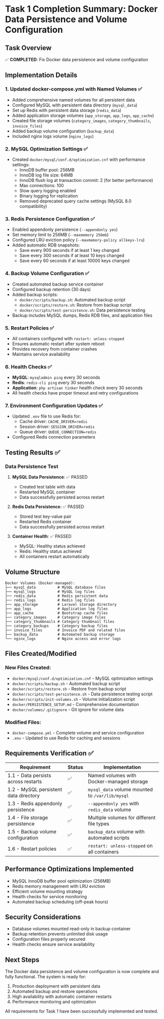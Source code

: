 # Task 1 Completion Summary: Docker Data Persistence and Volume Configuration

## Task Overview
✅ **COMPLETED**: Fix Docker data persistence and volume configuration

## Implementation Details

### 1. Updated docker-compose.yml with Named Volumes ✅
- Added comprehensive named volumes for all persistent data
- Configured MySQL with persistent data directory (`mysql_data`)
- Set up Redis with persistent data storage (`redis_data`)
- Added application storage volumes (`app_storage`, `app_logs`, `app_cache`)
- Created file storage volumes (`category_images`, `category_thumbnails`, `invoice_files`)
- Added backup volume configuration (`backup_data`)
- Included nginx logs volume (`nginx_logs`)

### 2. MySQL Optimization Settings ✅
- Created `docker/mysql/conf.d/optimization.cnf` with performance settings:
  - InnoDB buffer pool: 256MB
  - InnoDB log file size: 64MB
  - InnoDB flush log at transaction commit: 2 (for better performance)
  - Max connections: 100
  - Slow query logging enabled
  - Binary logging for replication
  - Removed deprecated query cache settings (MySQL 8.0 compatibility)

### 3. Redis Persistence Configuration ✅
- Enabled appendonly persistence (`--appendonly yes`)
- Set memory limit to 256MB (`--maxmemory 256mb`)
- Configured LRU eviction policy (`--maxmemory-policy allkeys-lru`)
- Added automatic RDB snapshots:
  - Save every 900 seconds if at least 1 key changed
  - Save every 300 seconds if at least 10 keys changed
  - Save every 60 seconds if at least 10000 keys changed

### 4. Backup Volume Configuration ✅
- Created automated backup service container
- Configured backup retention (30 days)
- Added backup scripts:
  - `docker/scripts/backup.sh`: Automated backup script
  - `docker/scripts/restore.sh`: Restore from backup script
  - `docker/scripts/test-persistence.sh`: Data persistence testing
- Backup includes MySQL dumps, Redis RDB files, and application files

### 5. Restart Policies ✅
- All containers configured with `restart: unless-stopped`
- Ensures automatic restart after system reboot
- Provides recovery from container crashes
- Maintains service availability

### 6. Health Checks ✅
- **MySQL**: `mysqladmin ping` every 30 seconds
- **Redis**: `redis-cli ping` every 30 seconds
- **Application**: `php artisan tinker` health check every 30 seconds
- All health checks have proper timeout and retry configurations

### 7. Environment Configuration Updates ✅
- Updated `.env` file to use Redis for:
  - Cache driver: `CACHE_DRIVER=redis`
  - Session driver: `SESSION_DRIVER=redis`
  - Queue driver: `QUEUE_CONNECTION=redis`
- Configured Redis connection parameters

## Testing Results ✅

### Data Persistence Test
1. **MySQL Data Persistence**: ✅ PASSED
   - Created test table with data
   - Restarted MySQL container
   - Data successfully persisted across restart

2. **Redis Data Persistence**: ✅ PASSED
   - Stored test key-value pair
   - Restarted Redis container
   - Data successfully persisted across restart

3. **Container Health**: ✅ PASSED
   - MySQL: Healthy status achieved
   - Redis: Healthy status achieved
   - All containers restart automatically

## Volume Structure
```
Docker Volumes (Docker-managed):
├── mysql_data          # MySQL database files
├── mysql_logs          # MySQL log files
├── redis_data          # Redis persistent data
├── redis_logs          # Redis log files
├── app_storage         # Laravel storage directory
├── app_logs            # Application log files
├── app_cache           # Bootstrap cache files
├── category_images     # Category image files
├── category_thumbnails # Category thumbnail files
├── category_backups    # Category backup files
├── invoice_files       # Invoice PDF and related files
├── backup_data         # Automated backup storage
└── nginx_logs          # Nginx access and error logs
```

## Files Created/Modified

### New Files Created:
- `docker/mysql/conf.d/optimization.cnf` - MySQL optimization settings
- `docker/scripts/backup.sh` - Automated backup script
- `docker/scripts/restore.sh` - Restore from backup script
- `docker/scripts/test-persistence.sh` - Data persistence testing script
- `docker/scripts/init-volumes.sh` - Volume initialization script
- `docker/PERSISTENCE_SETUP.md` - Comprehensive documentation
- `docker/volumes/.gitignore` - Git ignore for volume data

### Modified Files:
- `docker-compose.yml` - Complete volume and service configuration
- `.env` - Updated to use Redis for caching and sessions

## Requirements Verification ✅

| Requirement | Status | Implementation |
|-------------|--------|----------------|
| 1.1 - Data persists across restarts | ✅ | Named volumes with Docker-managed storage |
| 1.2 - MySQL persistent data directory | ✅ | `mysql_data` volume mounted to `/var/lib/mysql` |
| 1.3 - Redis appendonly persistence | ✅ | `--appendonly yes` with `redis_data` volume |
| 1.4 - File storage persistence | ✅ | Multiple volumes for different file types |
| 1.5 - Backup volume configuration | ✅ | `backup_data` volume with automated scripts |
| 1.6 - Restart policies | ✅ | `restart: unless-stopped` on all containers |

## Performance Optimizations Implemented
- MySQL InnoDB buffer pool optimization (256MB)
- Redis memory management with LRU eviction
- Efficient volume mounting strategy
- Health checks for service monitoring
- Automated backup scheduling (off-peak hours)

## Security Considerations
- Database volumes mounted read-only in backup container
- Backup retention prevents unlimited disk usage
- Configuration files properly secured
- Health checks ensure service availability

## Next Steps
The Docker data persistence and volume configuration is now complete and fully functional. The system is ready for:
1. Production deployment with persistent data
2. Automated backup and restore operations
3. High availability with automatic container restarts
4. Performance monitoring and optimization

All requirements for Task 1 have been successfully implemented and tested.